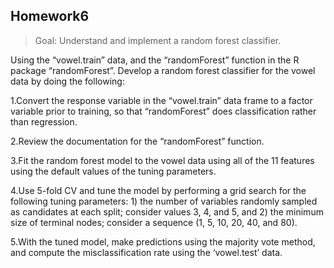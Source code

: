## Homework6
> Goal: Understand and implement a random forest classifier.
> 
Using the “vowel.train” data, and the “randomForest” function in the R package “randomForest”. Develop a random forest classifier for the vowel data by doing the following:

1.Convert the response variable in the “vowel.train” data frame to a factor variable prior to training, so that “randomForest” does classification rather than regression.

2.Review the documentation for the “randomForest” function.

3.Fit the random forest model to the vowel data using all of the 11 features using the default values of the tuning parameters.

4.Use 5-fold CV and tune the model by performing a grid search for the following tuning parameters: 1) the number of variables randomly sampled as candidates at each split; consider values 3, 4, and 5, and 2) the minimum size of terminal nodes; consider a sequence (1, 5, 10, 20, 40, and 80).

5.With the tuned model, make predictions using the majority vote method, and compute the misclassification rate using the ‘vowel.test’ data.
